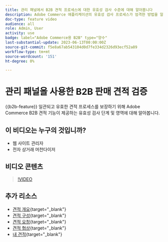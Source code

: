```yaml
---
title: 관리 패널에서 B2B 견적 프로세스에 대한 유효성 검사 수준에 대해 알아봅니다
description: Adobe Commerce 애플리케이션의 유효성 검사 프로세스가 엄격한 방법을 알아봅니다.  이 비디오 튜토리얼에서는 Adobe Commerce 관리 패널의 유효성 검사 프로세스를 보여 주어 따옴표 절차가 유효하고 일관되는지 확인합니다
doc-type: feature video
audience: all
role: Admin, User
activity: use
badge: label="Adobe Commerce용 B2B" type="양수"
last-substantial-update: 2023-06-13T00:00:00Z
source-git-commit: f5e8a67ab543104d0d7fe334d2326d93ecf52a89
workflow-type: tm+mt
source-wordcount: '151'
ht-degree: 0%

---
```


# 관리 패널을 사용한 B2B 판매 견적 검증

{{b2b-feature}}
일관되고 유효한 견적 프로세스를 보장하기 위해 Adobe Commerce B2B 견적 기능이 제공하는 유효성 검사 단계 및 영역에 대해 알아봅니다.

## 이 비디오는 누구의 것입니까?

- 웹 사이트 관리자
- 전자 상거래 머천다이저

## 비디오 콘텐츠

>[!VIDEO](https://video.tv.adobe.com/v/3420413?learn=on)

## 추가 리소스

- [견적 개요](https://experienceleague.adobe.com/docs/commerce-admin/b2b/quotes/quotes.html){target="_blank"}
- [견적 구성](https://experienceleague.adobe.com/docs/commerce-admin/b2b/quotes/configure-quotes.html){target="_blank"}
- [견적 요청](https://experienceleague.adobe.com/docs/commerce-admin/b2b/quotes/quote-request.html){target="_blank"}
- [견적 협상](https://experienceleague.adobe.com/docs/commerce-admin/b2b/quotes/quote-price-negotiation.html){target="_blank"}
- [내 견적](https://experienceleague.adobe.com/docs/commerce-admin/b2b/quotes/account-dashboard-my-quotes.html){target="_blank"}
